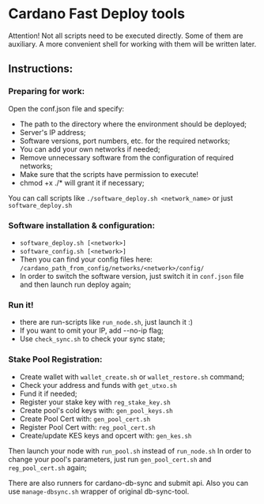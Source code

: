 # Cardano Fast Deploy tools

Attention! Not all scripts need to be executed directly. Some of them are auxiliary. A more convenient shell for working with them will be written later.

## Instructions:
### Preparing for work:

Open the conf.json file and specify:
* The path to the directory where the environment should be deployed;
* Server's IP address;
* Software versions, port numbers, etc. for the required networks;
* You can add your own networks if needed;
* Remove unnecessary software from the configuration of required networks; 
* Make sure that the scripts have permission to execute!
* chmod +x ./* will grant it if necessary;

You can call scripts like `./software_deploy.sh <network_name>` or just `software_deploy.sh`

### Software installation & configuration:
* `software_deploy.sh [<network>]`
* `software_config.sh [<network>]`
* Then you can find your config files here: `/cardano_path_from_config/networks/<network>/config/`
* In order to switch the software version, just switch it in `conf.json` file and then launch run deploy again;

### Run it!
* there are run-scripts like `run_node.sh`, just launch it :)
* If you want to omit your IP, add --no-ip flag;
* Use `check_sync.sh` to check your sync state;

### Stake Pool Registration:
* Create wallet with `wallet_create.sh` or `wallet_restore.sh` command;
* Check your address and funds with `get_utxo.sh`
* Fund it if needed;
* Register your stake key with `reg_stake_key.sh`
* Create pool's cold keys with: `gen_pool_keys.sh`
* Create Pool Cert with: `gen_pool_cert.sh`
* Register Pool Cert with: `reg_pool_cert.sh`
* Create/update KES keys and opcert with: `gen_kes.sh`

Then launch your node with `run_pool.sh` instead of `run_node.sh`
In order to change your pool's parameters, just run `gen_pool_cert.sh` and `reg_pool_cert.sh` again;


There are also runners for cardano-db-sync and submit api.
Also you can use `manage-dbsync.sh` wrapper of original db-sync-tool.
